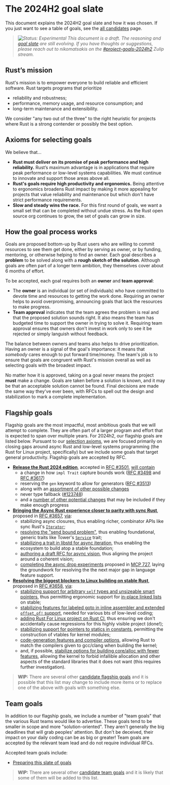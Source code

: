 # The 2024H2 goal slate

This document explains the 2024H2 goal slate and how it was chosen. If you just want to see a table of goals, see the [all candidates](./candidates.md) page.

> *![Status: Experimental](https://img.shields.io/badge/Status-Experimental-yellow) This document is a draft. The reasoning and [goal slate](./slate.md) are still evolving. If you have thoughts or suggestions, please reach out to nikomatsakis on the [#project-goals-2024h2](https://rust-lang.zulipchat.com/#narrow/stream/435869-project-goals-2024h2) Zulip stream.*

## Rust’s mission

Rust's mission is to empower everyone to build reliable and efficient software.
Rust targets programs that prioritize

* reliability and robustness;
* performance, memory usage, and resource consumption; and
* long-term maintenance and extensibility.

We consider "any two out of the three" to the right heuristic for projects where Rust is a strong contender or possibly the best option.

## Axioms for selecting goals

We believe that...

* **Rust must deliver on its promise of peak performance and high reliability.** Rust’s maximum advantage is in applications that require peak performance or low-level systems capabilities. We must continue to innovate and support those areas above all.
* **Rust's goals require high productivity and ergonomics.** Being attentive to ergonomics broadens Rust impact by making it more appealing for projects that value reliability and maintenance but which don't have strict performance requirements.
* **Slow and steady wins the race.** For this first round of goals, we want a small set that can be completed without undue stress. As the Rust open source org continues to grow, the set of goals can grow in size.

## How the goal process works

Goals are proposed bottom-up by Rust users who are willing to commit resources to see them get done, either by serving as owner,
or by funding, mentoring, or otherwise helping to find an owner.
Each goal describes a **problem** to be solved along with a **rough sketch of the solution**.
Although goals are often part of a longer term ambition, they themselves cover about 6 months of effort.

To be accepted, each goal requires both an **owner** and **team approval**:

* The **owner** is an individual (or set of individuals) who have committed to devote time and resources to getting the work done.
  Requiring an owner helps to avoid overpromising, announcing goals that lack the resources to make progress.
* **Team approval** indicates that the team agrees the problem is real and that the proposed solution sounds right.
  It also means the team has budgeted time to support the owner in trying to solve it.
  Requiring team approval ensures that owners don't invest in work only to see it be rejected or simply languish without feedback.

The balance between owners and teams also helps to drive prioritization.
Having an owner is a signal of the goal's importance: it means that *somebody* cares enough to put forward time/money.
The team's job is to ensure that goals are congruent with Rust's mission overall as well as selecting goals with the broadest impact.

No matter how it is approved, taking on a goal never means the project **must** make a change.
Goals are taken before a solution is known, and it may be that an acceptable solution cannot be found.
Final decisions are made the same way they've ever been, with RFCs to spell out the design and stabilization to mark a complete implementation.


## Flagship goals

Flagship goals are the most impactful, most ambitious goals that we will attempt to complete. They are often part of a larger program and effort that is expected to span over multiple years. For 2024h2, our flagship goals are listed below. Pursuant to our [selection axioms](#axioms-for-rust-adoption), we are focused primarily on closing gaps around async Rust and low-level systems programming (the Rust for Linux project, specifically) but we include some goals that target general productivity. Flagship goals are accepted by RFC.

[RFC #3501]: https://rust-lang.github.io/rfcs/3501-edition-2024.html
[RFC #3657]: https://github.com/rust-lang/rfcs/pull/3657
[RFC #3658]: https://github.com/rust-lang/rfcs/pull/3658

* [**Release the Rust 2024 edition**](./Rust-2024-Edition.md), accepted in [RFC #3501][], [will contain](./Rust-2024-Edition.md#the-next-few-steps)
    * a change in how `impl Trait` capture bounds work ([RFC #3498](https://github.com/rust-lang/rfcs/pull/3498) and [RFC #3617](https://github.com/rust-lang/rfcs/pull/3617))
    * reserving the `gen` keyword to allow for generators ([RFC #3513](https://github.com/rust-lang/rfcs/pull/3513))
    * along with an [assortment of other possible changes](TODO)
    * never type fallback ([#123748](https://github.com/rust-lang/rust/issues/123748))
    * and a [number of other potential changes](https://github.com/rust-lang/rust/issues?q=label%3AC-tracking-issue+label%3AA-edition-2024+label%3AS-tracking-ready-to-stabilize%2CS-tracking-needs-documentation+-label%3AS-tracking-impl-incomplete%2CS-tracking-design-concerns) that may be included if they make enough progress
* [**Bringing the Async Rust experience closer to parity with sync Rust**](./async.md), proposed in [RFC #3657][], [via](./async.md#the-next-few-steps):
    * stabilizing async closures, thus enabling richer, combinator APIs like sync Rust's [`Iterator`](https://doc.rust-lang.org/std/iter/trait.Iterator.html);
    * [resolving the "send bound problem"](./async.md#resolve-the-send-bound-problem), thus enabling foundational, generic traits like Tower's [`Service`]() trait;
    * [stabilizing a trait in libstd for async iteration](./async.md#stabilize-trait-for-async-iteration), thus enabling the ecosystem to build atop a stable foundation;
    * [authoring a draft RFC for async vision](./async.md#author-draft-rfc-for-async-vision), thus aligning the project around a coherent vision;
    * [completing the async drop experiments](./async.md#complete-async-drop-experiments) proposed in [MCP 727][], laying the groundwork for resolving the the next major gap in language feature support.
* [**Resolving the biggest blockers to Linux building on stable Rust**](./rfl_stable.md), proposed in [RFC #3658][], [via](./rfl_stable.md#the-next-few-steps):
    * [stabilizing support for arbitrary `self` types and unsizeable smart pointers](./rfl_stable.md#stable-support-for-rfls-customized-arc-type), thus permitting ergonomic support for [in-place linked lists](https://rust-for-linux.com/arc-in-the-linux-kernel) on stable;
    * [stabilizing features for labeled goto in inline assembler and extended `offset_of!` support](./rfl_stable.md#labeled-goto-in-inline-assembler-and-extended-offset_of-support), needed for various bts of low-level coding;
    * [adding Rust For Linux project on Rust CI](./rfl_stable.md#rfl-on-rust-ci), thus ensuring we don't accidentally cause regressions for this highly visible project (done!);
    * [stabilizing support for pointers to statics in constants](./rfl_stable.md#pointers-to-statics-in-constants), permitting the construction of vtables for kernel modules;
    * [code-generation features and compiler options](./rfl_stable.md#code-generation-features-and-compiler-options), allowing Rust to match the compilers given to gcc/clang when building the kernel;
    * and, if possible, [stabilize options for building core/alloc with fewer features](./rfl_stable.md#custom-builds-of-corealloc-with-specialized-configuration-options), allowing the kernel to forbid infallible allocation and other aspects of the standard libraries that it does not want (this requires further investigation).

> **WIP:** There are several other [candidate flagship goals](./candidates.md#candidate-flagship-goals) and it is possible that this list may change to include more items or to replace one of the above with goals with something else.

[MCP 727]: https://github.com/rust-lang/compiler-team/issues/727

## Team goals

In addition to our flagship goals, we include a number of "team goals" that the various Rust teams would like to advertise. These goals tend to be smaller in scope and more "solution-oriented". They aren't generally the big deadlines that will grab peoples' attention. But don't be deceived, their impact on your daily coding can be as big or greater!
Team goals are accepted by the relevant team lead and do not require individual RFCs.

Accepted team goals include:

* [Preparing this slate of goals](./Project-goal-slate.md)



> **WIP:** There are several other [candidate team goals](./candidates.md#candidate-teams-goals) and it is likely that some of them will be added to this list.

[Owner Needed]: https://img.shields.io/badge/Owner%20Needed-blue
